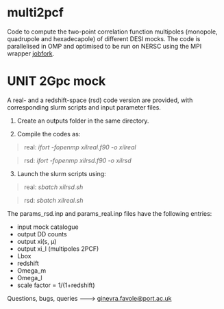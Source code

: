 # multi2pcf
Code to compute the two-point correlation function multipoles (monopole, quadrupole and hexadecapole) of different DESI mocks. 
The code is parallelised in OMP and optimised to be run on NERSC using the MPI wrapper [jobfork](https://github.com/cheng-zhao/jobfork). 

# UNIT 2Gpc mock
A real- and a redshift-space (rsd) code version are provided, with corresponding slurm scripts and input parameter files.

1) Create an outputs folder in the same directory.

2) Compile the codes as:

>real: *ifort -fopenmp xilreal.f90 -o xilreal*

>rsd: *ifort -fopenmp xilrsd.f90 -o xilrsd*

3) Launch the slurm scripts using:

>real: *sbatch xilrsd.sh*

>rsd: *sbatch xilreal.sh*

The params_rsd.inp and params_real.inp files have the following entries:
- input mock catalogue
- output DD counts
- output xi(s, μ)
- output xi_l (multipoles 2PCF)
- Lbox
- redshift
- Omega_m
- Omega_l
- scale factor = 1/(1+redshift)

Questions, bugs, queries ---> ginevra.favole@port.ac.uk
